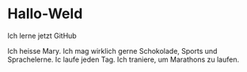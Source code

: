# Hallo-Weld
Ich lerne jetzt GitHub

Ich heisse Mary. Ich mag wirklich gerne Schokolade, Sports und Sprachelerne.
Ic laufe jeden Tag. Ich traniere, um Marathons zu laufen.
